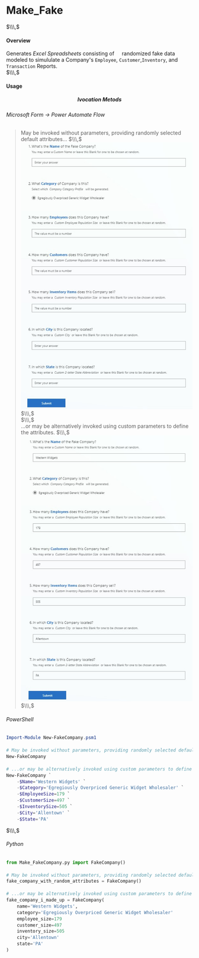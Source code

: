 # Make_Fake  

$\\\,$   
#### Overview
Generates *Excel Spreadsheets* consisting of $\quad\text{randomized fake data} \quad$ modeled to simululate a Company's `Employee`, `Customer`,`Inventory`, and `Transaction` Reports.  
$\\\,$   
#### Usage
##### <center>Ivocation Metods</center>
###### Microsoft Form $\longrightarrow$ Power Automate Flow
> May be invoked without parameters, providing randomly selected default attributes...
> $\\\,$   
> ![fukkedup](/images/Make_Fake_Form_Without_Params.jpg)
> $\\\,$   
> $\\\,$   
> ...or may be alternatively invoked using custom parameters to define the attributes.
> $\\\,$   
> ![fukkedup](/images/Make_Fake_Form_With_Params.jpg)
> $\\\,$   

###### PowerShell
```powershell
Import-Module New-FakeCompany.psm1

# May be invoked without parameters, providing randomly selected default attributes...
New-FakeCompany

# ...or may be alternatively invoked using custom parameters to define the attributes.
New-FakeCompany `
    -$Name='Western Widgets' `
    -$Category='Egregiously Overpriced Generic Widget Wholesaler' `
    -$EmployeeSize=179 `
    -$CustomerSize=497 `
    -$InventorySize=505 `
    -$City='Allentown' `
    -$State='PA'
``` 

$\\\,$   

###### Python 
   
```python
from Make_FakeCompany.py import FakeCompany()

# May be invoked without parameters, providing randomly selected default attributes...
fake_company_with_random_attributes = FakeCompany()

# ...or may be alternatively invoked using custom parameters to define the attributes.
fake_company_i_made_up = FakeCompany(
    name='Western Widgets',
    category='Egregiously Overpriced Generic Widget Wholesaler'
    employee_size=179
    customer_size=497
    inventory_size=505
    city='Allentown'
    state='PA'
)
``` 

